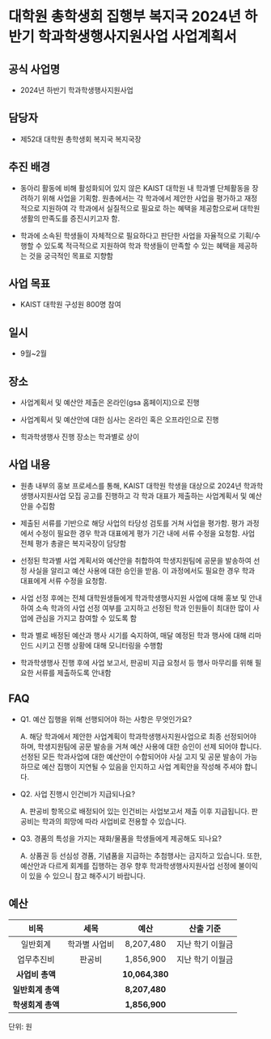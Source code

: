 대학원 총학생회 집행부 복지국 2024년 하반기 학과학생행사지원사업 사업계획서
===

## 공식 사업명

- 2024년 하반기 학과학생행사지원사업

## 담당자

- 제52대 대학원 총학생회 복지국 복지국장

## 추진 배경

- 동아리 활동에 비해 활성화되어 있지 않은 KAIST 대학원 내 학과별 단체활동을 장려하기 위해 사업을 기획함. 원총에서는 각 학과에서 제안한 사업을 평가하고 재정적으로 지원하여 각 학과에서 실질적으로 필요로 하는 혜택을 제공함으로써 대학원 생활의 만족도를 증진시키고자 함.

- 학과에 소속된 학생들이 자체적으로 필요하다고 판단한 사업을 자율적으로 기획/수행할 수 있도록 적극적으로 지원하여 학과 학생들이 만족할 수 있는 혜택을 제공하는 것을 궁극적인 목표로 지향함

## 사업 목표

- KAIST 대학원 구성원 800명 참여 

## 일시

- 9월~2월 

## 장소

- 사업계획서 및 예산안 제출은 온라인(gsa 홈페이지)으로 진행

- 사업계획서 및 예산안에 대한 심사는 온라인 혹은 오프라인으로 진행

- 힉과학생행사 진행 장소는 학과별로 상이

## 사업 내용

- 원총 내부의 홍보 프로세스를 통해, KAIST 대학원 학생을 대상으로 2024년 학과학생행사지원사업 모집 공고를 진행하고 각 학과 대표가 제출하는 사업계획서 및 예산안을 수집함

- 제출된 서류를 기반으로 해당 사업의 타당성 검토를 거쳐 사업을 평가함. 평가 과정에서 수정이 필요한 경우 학과 대표에게 평가 기간 내에 서류 수정을 요청함. 사업 전체 평가 총괄은 복지국장이 담당함

- 선정된 학과별 사업 계획서와 예산안을 취합하여 학생지원팀에 공문을 발송하여 선정 사실을 알리고 예산 사용에 대한 승인을 받음. 이 과정에서도 필요한 경우 학과 대표에게 서류 수정을 요청함. 

- 사업 선정 후에는 전체 대학원생들에게 학과학생행사지원 사업에 대해 홍보 및 안내하여 소속 학과의 사업 선정 여부를 고지하고 선정된 학과 인원들이 최대한 많이 사업에 관심을 가지고 참여할 수 있도록 함

- 학과 별로 배정된 예산과 행사 시기를 숙지하여, 매달 예정된 학과 행사에 대해 리마인드 시키고 진행 상황에 대해 모니터링을 수행함

- 학과학생행사 진행 후에 사업 보고서, 판공비 지급 요청서 등 행사 마무리를 위해 필요한 서류를 제출하도록 안내함

## FAQ

- Q1. 예산 집행을 위해 선행되어야 하는 사항은 무엇인가요?

	A. 해당 학과에서 제안한 사업계획이 학과학생행사지원사업으로 최종 선정되어야 하며, 학생지원팀에 공문 발송을 거쳐 예산 사용에 대한 승인이 선제 되어야 합니다. 선정된 모든 학과사업에 대한 예산안이 수합되어야 사실 고지 및 공문 발송이 가능하므로 예산 집행이 지연될 수 있음을 인지하고 사업 계획안을 작성해 주셔야 합니다.

- Q2. 사업 진행시 인건비가 지급되나요?

	A. 판공비 항목으로 배정되어 있는 인건비는 사업보고서 제출 이후 지급됩니다. 판공비는 학과의 희망에 따라 사업비로 전용할 수 있습니다.

- Q3. 경품의 특성을 가지는 재화/물품을 학생들에게 제공해도 되나요?

	A. 상품권 등 선심성 경품, 기념품을 지급하는 추첨행사는 금지하고 있습니다. 또한, 예산안과 다르게 회계를 집행하는 경우 향후 학과학생행사지원사업 선정에 불이익이 있을 수 있으니 참고 해주시기 바랍니다.



## 예산

|  **비목** |   **세목**   | **예산** |  **산출 기준** |
|:----------:|:------------:|:--------:|:--------:|
|일반회계| 학과별 사업비 |  8,207,480 | 지난 학기 이월금 |
|업무추진비| 판공비 |  1,856,900 | 지난 학기 이월금 |
|   **사업비 총액**  |        | **10,064,380** |       |
|   **일반회계 총액**  |        | **8,207,480** |       |
|   **학생회계 총액**  |        | **1,856,900** |       |

단위: 원 


